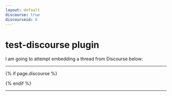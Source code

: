 ```yaml
---
layout: default
discourse: true
discourseid: 0
---
```

# test-discourse plugin

I am going to attempt embedding a thread from Discourse below:
***
{% if page.discourse %}
<div id='discourse-comments'></div>
<!-- discourseEmbedUrl: 'http://140.90.90.171:4000/test/discourse.html' -->
<script type="text/javascript">

  DiscourseEmbed = {};
  DiscourseEmbed.discourseUrl = 'http://metocean.afvt.mdl.nws.noaa.gov/';
  {% if page.discourseid == 0 %}
      DiscourseEmbed.discourseEmbedUrl = '{{ site.url }}{{ page.url }}';
  {% else %}
      DiscourseEmbed.topicId = {{ page.discourseid }};
  {% endif %}

  (function() {
    var d = document.createElement('script'); d.type = 'text/javascript'; d.async = true;
    d.src = DiscourseEmbed.discourseUrl + 'javascripts/embed.js';
    (document.getElementsByTagName('head')[0] || document.getElementsByTagName('body')[0]).appendChild(d);
  })();
function showComments(topic) {
  var comments = document.getElementById('discourse-comments');
  var iframe = document.getElementById('discourse-embed-frame');
  if (iframe) { iframe.remove(); }
  iframe.id = 'discourse-embed-frame';
  iframe.width = '100%';
  iframe.frameBorder = '0';
  iframe.scrolling = 'yes';
  comments.appendChild(iframe);
  iFrameResize({}, iframe);
};
showComments({{ url }});
</script>
{% endif %}
***

